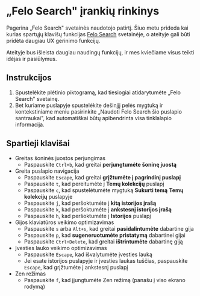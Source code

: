 # „Felo Search" įrankių rinkinys

Pagerina „Felo Search" svetainės naudotojo patirtį. Šiuo metu prideda kai kurias spartųjų klavišų funkcijas [Felo Search](https://felo.ai) svetainėje, o ateityje gali būti pridėta daugiau UX gerinimo funkcijų.

Ateityje bus išleista daugiau naudingų funkcijų, ir mes kviečiame visus teikti idėjas ir pasiūlymus.

## Instrukcijos

1. Spustelėkite plėtinio piktogramą, kad tiesiogiai atidarytumėte „Felo Search" svetainę.
2. Bet kuriame puslapyje spustelėkite dešinįjį pelės mygtuką ir kontekstiniame meniu pasirinkite „Naudoti Felo Search šio puslapio santraukai", kad automatiškai būtų apibendrinta visa tinklalapio informacija.

## Spartieji klavišai

- Greitas šoninės juostos perjungimas
  - Paspauskite `Ctrl+b`, kad greitai **perjungtumėte šoninę juostą**
- Greita puslapio navigacija
  - Paspauskite `Escape`, kad greitai **grįžtumėte į pagrindinį puslapį**
  - Paspauskite `t`, kad pereitumėte į **Temų kolekcijų** puslapį
  - Paspauskite `c`, kad spustelėtumėte mygtuką **Sukurti temą** **Temų kolekcijų** puslapyje
  - Paspauskite `j`, kad peršoktumėte į **kitą istorijos įrašą**
  - Paspauskite `k`, kad peršoktumėte į **ankstesnį istorijos įrašą**
  - Paspauskite `h`, kad peršoktumėte į **Istorijos** puslapį
- Gijos klaviatūros veikimo optimizavimas
  - Paspauskite `s` arba `Alt+s`, kad greitai **pasidalintumėte** dabartine gija
  - Paspauskite `p`, kad **sugeneruotumėte pristatymą** dabartinei gijai
  - Paspauskite `Ctrl+Delete`, kad greitai **ištrintumėte** dabartinę giją
- Įvesties lauko veikimo optimizavimas
  - Paspauskite `Escape`, kad išvalytumėte įvesties lauką
  - Jei esate istorijos puslapyje ir įvesties laukas tuščias, paspauskite `Escape`, kad grįžtumėte į ankstesnį puslapį
- Zen režimas
  - Paspauskite `f`, kad įjungtumėte Zen režimą (panašu į viso ekrano rodymą)

